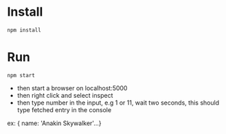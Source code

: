 # Install

```
npm install
```

# Run

```
npm start
```

- then start a browser on localhost:5000
- then right click and select inspect
- then type number in the input, e.g 1 or 11, wait two seconds, this should type fetched entry in the console

ex:
{ name: 'Anakin Skywalker'...}
